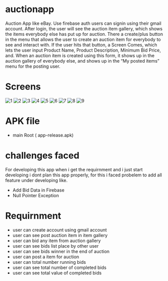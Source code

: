 # auctionapp

Auction App like eBay. Use firebase auth users can signin using their gmail account. After login, the user will see the auction item gallery, which shows the items everybody else has put up for auction. There a create/plus button in the menu that allows the user to create an auction item for everybody to see and interact with. If the user hits that button, a Screen Comes, which lets the user input Product Name, Product Description, Minimum Bid Price, and. When an auction item is created using this form, it shows up in the auction gallery of everybody else, and shows up in the “My posted items” menu for the posting user.

# Screens
![1](https://user-images.githubusercontent.com/89854906/145271449-7695660e-d8e1-4e1e-bee2-9c55eb7af629.jpg)
![2](https://user-images.githubusercontent.com/89854906/145271538-50741ea9-baec-4177-9ae1-c7c7f77ea4bd.jpg)
![3](https://user-images.githubusercontent.com/89854906/145271555-74f08a03-f4e9-4617-a669-fa3bd6cb3df8.jpg)
![4](https://user-images.githubusercontent.com/89854906/145271561-b9e961ce-c92f-4e91-9aec-d4427b5f191d.jpg)
![5](https://user-images.githubusercontent.com/89854906/145271566-d28749e9-c272-4d1e-871b-9667c425295c.jpg)
![6](https://user-images.githubusercontent.com/89854906/145271580-8f31e667-761f-417e-95e4-11a4870c2110.jpg)
![7](https://user-images.githubusercontent.com/89854906/145271587-d58549c1-dc13-4b29-a9ad-d5d3809e5bc2.jpg)
![8](https://user-images.githubusercontent.com/89854906/145271787-f5ab3a73-eb52-47d1-a0fe-b72ef9cc36b1.jpg)
![9](https://user-images.githubusercontent.com/89854906/145271802-dcb5f521-b2eb-466e-aec5-22bce0e0fd07.jpg)
# APK file

- main Root ( app-release.apk)



#  challenges faced

For developing this app when i get the requirnment and i just start developing i dont plan this app properly, for this i faced probelem to add all feature under developing
like.
- Add Bid Data in Firebase
- Null Pointer Exception
    
    

# Requirnment
- user can create account using gmail account
- user can see post auction item in item gallery
- user can bid any item from auction gallery
- user can see bids list place by other user
- user can see bids winner in the end of auction
- user can post a item for auction
- user can total number running bids
- user can see total number of completed bids
- user can see total value of completed bids
